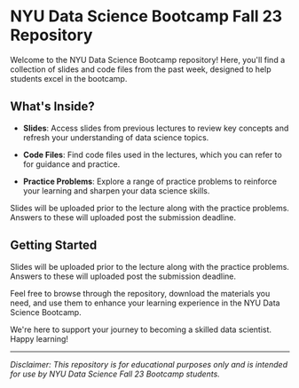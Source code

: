 # NYU Data Science Bootcamp Fall 23 Repository

Welcome to the NYU Data Science Bootcamp repository! Here, you'll find a collection of slides and code files from the past week, designed to help students excel in the bootcamp.

## What's Inside?

- **Slides**: Access slides from previous lectures to review key concepts and refresh your understanding of data science topics.

- **Code Files**: Find code files used in the lectures, which you can refer to for guidance and practice.

- **Practice Problems**: Explore a range of practice problems to reinforce your learning and sharpen your data science skills.

Slides will be uploaded prior to the lecture along with the practice problems. Answers to these will uploaded post the submission deadline. 

## Getting Started

Slides will be uploaded prior to the lecture along with the practice problems. Answers to these will uploaded post the submission deadline.

Feel free to browse through the repository, download the materials you need, and use them to enhance your learning experience in the NYU Data Science Bootcamp.

We're here to support your journey to becoming a skilled data scientist. Happy learning!

---
*Disclaimer: This repository is for educational purposes only and is intended for use by NYU Data Science Fall 23 Bootcamp students.*
